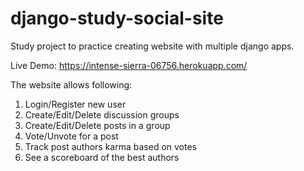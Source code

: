 # django-study-social-site
Study project to practice creating website with multiple django apps.

Live Demo: https://intense-sierra-06756.herokuapp.com/

The website allows following:
1. Login/Register new user
2. Create/Edit/Delete discussion groups
3. Create/Edit/Delete posts in a group
4. Vote/Unvote for a post
5. Track post authors karma based on votes
6. See a scoreboard of the best authors
